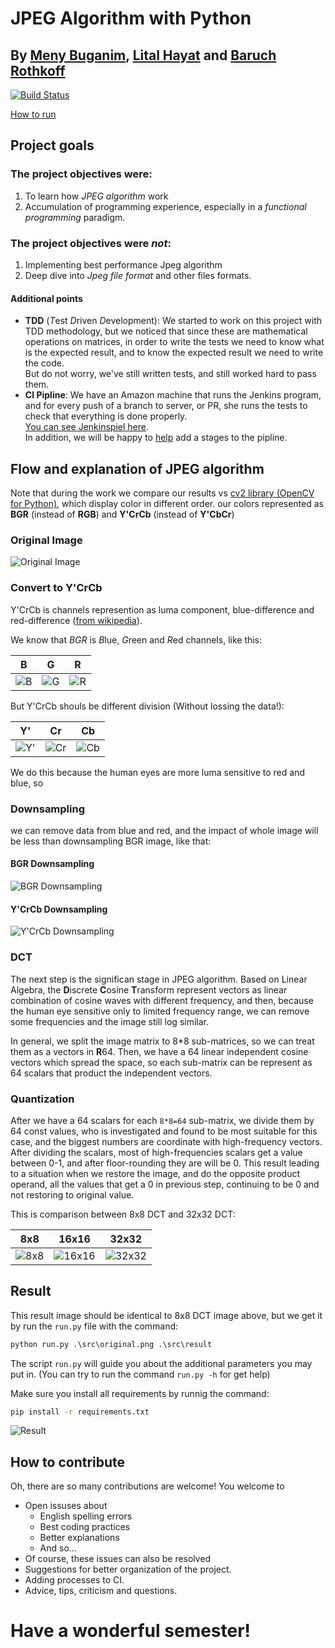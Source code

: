 # JPEG Algorithm with Python

## By [Meny Buganim](https://github.com/MenyBgu), [Lital Hayat](mailto:Litali94@gmail.com) and [Baruch Rothkoff](https://github.com/baruchiro)

[![Build Status](http://54.218.224.31:8080/job/python-JPEG/job/master/badge/icon)](http://54.218.224.31:8080/job/python-JPEG/job/master/)

[How to run](#Result)

## Project goals

### The project objectives were:

1. To learn how *JPEG algorithm* work
2. Accumulation of programming experience, especially in a *functional programming* paradigm.

### The project objectives were *not*:

1. Implementing best performance Jpeg algorithm
2. Deep dive into *Jpeg file format* and other files formats.

#### Additional points

* **TDD** (*T*est *D*riven *D*evelopment): We started to work on this project with TDD methodology, but we noticed that since these are mathematical operations on matrices, in order to write the tests we need to know what is the expected result, and to know the expected result we need to write the code.  
 But do not worry, we've still written tests, and still worked hard to pass them.
* **CI Pipline**: We have an Amazon machine that runs the Jenkins program, and for every push of a branch to server, or PR, she runs the tests to check that everything is done properly.  
 [You can see Jenkinspiel here](.github/jenkinsfile).  
 In addition, we will be happy to [help](https://github.com/jenkins-baruch/python-JPEG/issues?utf8=%E2%9C%93&q=is%3Aissue+is%3Aopen+label%3ACI) add a stages to the pipline.

## Flow and explanation of JPEG algorithm

Note that during the work we compare our results vs [cv2 library (OpenCV for Python)](https://github.com/skvark/opencv-python), which display color in different order. our colors represented as **BGR** (instead of **RGB**) and **Y'CrCb** (instead of **Y'CbCr**)

### Original Image

![Original Image](src/original.png)

### Convert to Y'CrCb

Y'CrCb is channels represention as luma component, blue-difference and red-difference ([from wikipedia](https://en.wikipedia.org/wiki/YCbCr)).

We know that *BGR* is  *B*lue, *G*reen and *R*ed channels, like this:

| B | G | R |
|:-: | :-: | :-: |
| ![B](src/channel_b.png) | ![G](src/channel_g.png) | ![R](src/channel_r.png) |

But Y'CrCb shouls be different division (Without lossing the data!):

| Y' | Cr | Cb |
|:-: | :-: | :-: |
| ![Y'](src/channel_y.png) | ![Cr](src/channel_cr.png) | ![Cb](src/channel_cb.png) |

We do this because the human eyes are more luma sensitive to red and blue, so

### Downsampling

we can remove data from blue and red, and the impact of whole image will be less than downsampling BGR image, like that:

#### BGR Downsampling

![BGR Downsampling](src/bgr_downsapling.png)

#### Y'CrCb Downsampling

![Y'CrCb Downsampling](src/ycrcb_downsapling.png)

### DCT

The next step is the significan stage in JPEG algorithm. Based on Linear Algebra, the **D**iscrete **C**osine **T**ransform represent vectors as linear combination of cosine waves with different frequency, and then, because the human eye sensitive only to limited frequency range, we can remove some frequencies and the image still log similar.

In general, we split the image matrix to 8*8 sub-matrices, so we can treat them as a vectors in **R**64. Then, we have a 64 linear independent cosine vectors which spread the space, so each sub-matrix can be represent as 64 scalars that product the independent vectors.

### Quantization

After we have a 64 scalars for each `8*8=64` sub-matrix, we divide them by 64 const values, who is investigated and found to be most suitable for this case, and the biggest numbers are coordinate with high-frequency vectors. After dividing the scalars, most of high-frequencies scalars get a value between 0-1, and after floor-rounding they are will be 0. This result leading to a situation when we restore the image, and do the opposite product operand, all the values that get a 0 in previous step, continuing to be 0 and not restoring to original value.

This is comparison between 8x8 DCT and 32x32 DCT:

| 8x8 | 16x16 | 32x32 |
|:-: | :-: | :-: |
| ![8x8](src/ycrcb_split8_dct.png) | ![16x16](src/ycrcb_split16_dct.png) | ![32x32](src/ycrcb_split32_dct.png) |

## Result

This result image should be identical to 8x8 DCT image above, but we get it by run the `run.py` file with the command:

```cmd
python run.py .\src\original.png .\src\result
```

The script `run.py` will guide you about the additional parameters you may put in. (You can try to run the command `run.py -h` for get help)

Make sure you install all requirements by runnig the command:

```cmd
pip install -r requirements.txt
```

![Result](src\result.png)

## How to contribute

Oh, there are so many contributions are welcome!
You welcome to

* Open issuses about
  * English spelling errors
  * Best coding practices
  * Better explanations
  * And so...
* Of course, these issues can also be resolved
* Suggestions for better organization of the project.
* Adding processes to CI.
* Advice, tips, criticism and questions.


# Have a wonderful semester!
